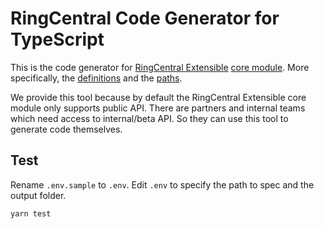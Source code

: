 # RingCentral Code Generator for TypeScript

This is the code generator for [RingCentral Extensible](https://github.com/ringcentral/ringcentral-extensible) [core module](https://github.com/ringcentral/ringcentral-extensible/tree/master/packages/core). More specifically, the [definitions](https://github.com/ringcentral/ringcentral-extensible/tree/master/packages/core/definitions) and the [paths](https://github.com/ringcentral/ringcentral-extensible/tree/master/packages/core/paths).

We provide this tool because by default the RingCentral Extensible core module only supports public API. 
There are partners and internal teams which need access to internal/beta API. So they can use this tool to generate code themselves.


## Test

Rename `.env.sample` to `.env`. Edit `.env` to specify the path to spec and the output folder.

```
yarn test
```

